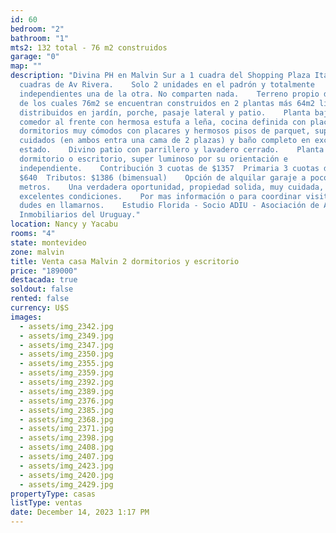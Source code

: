 ```yaml
---
id: 60
bedroom: "2"
bathroom: "1"
mts2: 132 total - 76 m2 construidos
garage: "0"
map: ""
description: "Divina PH en Malvin Sur a 1 cuadra del Shopping Plaza Italia y a 5
  cuadras de Av Rivera.    Solo 2 unidades en el padrón y totalmente
  independientes una de la otra. No comparten nada.    Terreno propio de 132 m2
  de los cuales 76m2 se encuentran construidos en 2 plantas más 64m2 libres
  distribuidos en jardín, porche, pasaje lateral y patio.    Planta baja: Living
  comedor al frente con hermosa estufa a leña, cocina definida con placares, 2
  dormitorios muy cómodos con placares y hermosos pisos de parquet, super
  cuidados (en ambos entra una cama de 2 plazas) y baño completo en excelente
  estado.    Divino patio con parrillero y lavadero cerrado.    Planta alta: 3er
  dormitorio o escritorio, super luminoso por su orientación e
  independiente.    Contribución 3 cuotas de $1357  Primaria 3 cuotas de
  $640  Tributos: $1386 (bimensual)    Opción de alquilar garaje a pocos
  metros.    Una verdadera oportunidad, propiedad solida, muy cuidada, en
  excelentes condiciones.    Por mas información o para coordinar visita no
  dudes en llamarnos.    Estudio Florida - Socio ADIU - Asociación de Agentes
  Inmobiliarios del Uruguay."
location: Nancy y Yacabu
rooms: "4"
state: montevideo
zone: malvin
title: Venta casa Malvin 2 dormitorios y escritorio
price: "189000"
destacada: true
soldout: false
rented: false
currency: U$S
images:
  - assets/img_2342.jpg
  - assets/img_2349.jpg
  - assets/img_2347.jpg
  - assets/img_2350.jpg
  - assets/img_2355.jpg
  - assets/img_2359.jpg
  - assets/img_2392.jpg
  - assets/img_2389.jpg
  - assets/img_2376.jpg
  - assets/img_2385.jpg
  - assets/img_2368.jpg
  - assets/img_2371.jpg
  - assets/img_2398.jpg
  - assets/img_2408.jpg
  - assets/img_2407.jpg
  - assets/img_2423.jpg
  - assets/img_2420.jpg
  - assets/img_2429.jpg
propertyType: casas
listType: ventas
date: December 14, 2023 1:17 PM
---
```

